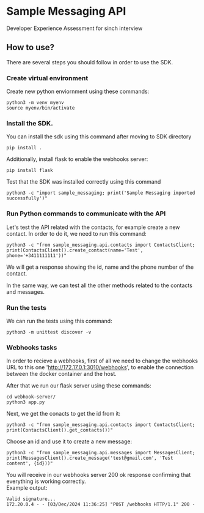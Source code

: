 # Sample Messaging API
Developer Experience Assessment for sinch interview

## How to use?

There are several steps you should follow in order to use the SDK.  

### Create virtual environment

Create new python enviornment using these commands:

```
python3 -m venv myenv
source myenv/bin/activate
```

### Install the SDK.

You can install the sdk using this command after moving to SDK directory

```
pip install .
```

Additionally, install flask to enable the webhooks server:

```
pip install flask
```

Test that the SDK was installed correctly using this command

```
python3 -c "import sample_messaging; print('Sample Messaging imported successfully')"
```

### Run Python commands to communicate with the API

Let's test the API related with the contacts, for example create a new contact. In order to do it, we need to run this command:

```
python3 -c "from sample_messaging.api.contacts import ContactsClient; print(ContactsClient().create_contact(name='Test', phone='+3411111111'))"
```

We will get a response showing the id, name and the phone number of the contact.

In the same way, we can test all the other methods related to the contacts and messages.

### Run the tests

We can run the tests using this command:
```
python3 -m unittest discover -v
```

### Webhooks tasks

In order to recieve a webhooks, first of all we need to change the webhooks URL to this one 'http://172.17.0.1:3010/webhooks', to enable the connection between the docker container and the host.

After that we run our flask server using these commands:
```
cd webhook-server/
python3 app.py
```

Next, we get the conacts to get the id from it:

```
python3 -c "from sample_messaging.api.contacts import ContactsClient; print(ContactsClient().get_contacts())"
```

Choose an id and use it to create a new message:
```
python3 -c "from sample_messaging.api.messages import MessagesClient; print(MessagesClient().create_message('test@gmail.com', 'Test content', {id}))"
```

You will receive in our webhooks server 200 ok response confirming that everything is working correctly.  
Example output:
```
Valid signature...
172.20.0.4 - - [03/Dec/2024 11:36:25] "POST /webhooks HTTP/1.1" 200 -
```
